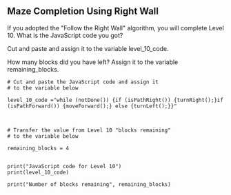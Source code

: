 ## Maze Completion Using Right Wall
If you adopted the "Follow the Right Wall" algorithm, you will complete Level 10. 
What is the JavaScript code you got? 

Cut and paste and assign it to the variable level_10_code.

How many blocks did you have left? 
Assign it to the variable remaining_blocks.


```
# Cut and paste the JavaScript code and assign it 
# to the variable below 

level_10_code ="while (notDone()) {if (isPathRight()) {turnRight();}if (isPathForward()) {moveForward();} else {turnLeft();}}"



# Transfer the value from Level 10 "blocks remaining"
# to the variable below 

remaining_blocks = 4


print("JavaScript code for Level 10")
print(level_10_code)

print("Number of blocks remaining", remaining_blocks)


```
